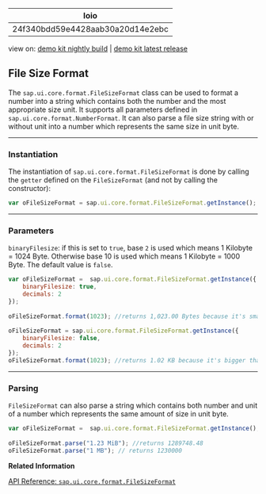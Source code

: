 <!-- loio24f340bdd59e4428aab30a20d14e2ebc -->

| loio |
| -----|
| 24f340bdd59e4428aab30a20d14e2ebc |

<div id="loio">

view on: [demo kit nightly build](https://openui5nightly.hana.ondemand.com/#/topic/24f340bdd59e4428aab30a20d14e2ebc) | [demo kit latest release](https://openui5.hana.ondemand.com/#/topic/24f340bdd59e4428aab30a20d14e2ebc)</div>

## File Size Format

The `sap.ui.core.format.FileSizeFormat` class can be used to format a number into a string which contains both the number and the most appropriate size unit. It supports all parameters defined in `sap.ui.core.format.NumberFormat`. It can also parse a file size string with or without unit into a number which represents the same size in unit byte.

***

### Instantiation

The instantiation of `sap.ui.core.format.FileSizeFormat` is done by calling the `getter` defined on the `FileSizeFormat` \(and not by calling the constructor\):

```js
var oFileSizeFormat = sap.ui.core.format.FileSizeFormat.getInstance();
```

***

### Parameters

`binaryFilesize`: if this is set to `true`, base `2` is used which means 1 Kilobyte = 1024 Byte. Otherwise base 10 is used which means 1 Kilobyte = 1000 Byte. The default value is `false`.

```js
var oFileSizeFormat =  sap.ui.core.format.FileSizeFormat.getInstance({
    binaryFilesize: true,
    decimals: 2
});
 
oFileSizeFormat.format(1023); //returns 1,023.00 Bytes because it's smaller than 1 KB (1024 Bytes)
 
oFileSizeFormat = sap.ui.core.format.FileSizeFormat.getInstance({
    binaryFilesize: false,
    decimals: 2
});
oFileSizeFormat.format(1023); //returns 1.02 KB because it's bigger than 1 KB (1000 Bytes)
```

***

### Parsing

`FileSizeFormat` can also parse a string which contains both number and unit of a number which represents the same amount of size in unit byte.

```js
var oFileSizeFormat =  sap.ui.core.format.FileSizeFormat.getInstance();
 
oFileSizeFormat.parse("1.23 MiB"); //returns 1289748.48
oFileSizeFormat.parse("1 MB"); // returns 1230000
```

**Related Information**  


[API Reference: `sap.ui.core.format.FileSizeFormat`](https://openui5.hana.ondemand.com/#docs/api/symbols/sap.ui.core.format.FileSizeFormat.html)

